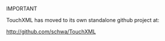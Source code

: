 IMPORTANT

TouchXML has moved to its own standalone github project at:

http://github.com/schwa/TouchXML
